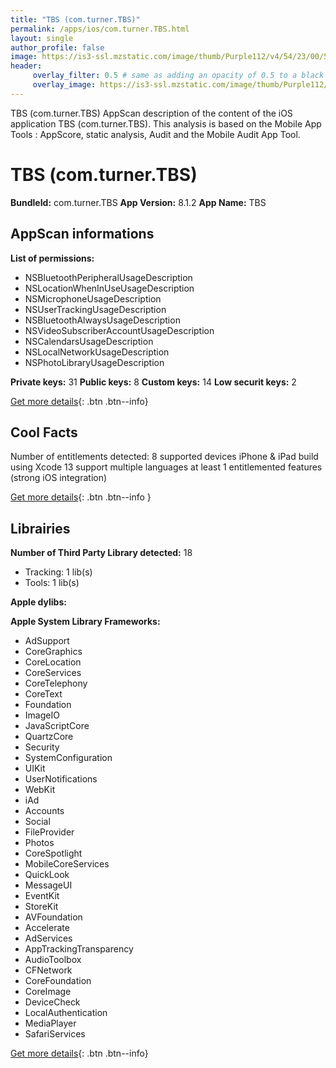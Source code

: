 ```yaml
---
title: "TBS (com.turner.TBS)"
permalink: /apps/ios/com.turner.TBS.html
layout: single
author_profile: false
image: https://is3-ssl.mzstatic.com/image/thumb/Purple112/v4/54/23/00/54230004-51f4-13b9-0e0f-e2adff600c3a/AppIcon-1x_U007emarketing-0-5-0-85-220.png/512x512bb.jpg
header: 
     overlay_filter: 0.5 # same as adding an opacity of 0.5 to a black background
     overlay_image: https://is3-ssl.mzstatic.com/image/thumb/Purple112/v4/54/23/00/54230004-51f4-13b9-0e0f-e2adff600c3a/AppIcon-1x_U007emarketing-0-5-0-85-220.png/512x512bb.jpg
---
```

TBS (com.turner.TBS) AppScan description of the content of the iOS application TBS (com.turner.TBS). This analysis is based on the Mobile App Tools : AppScore, static analysis, Audit and the Mobile Audit App Tool.

# TBS (com.turner.TBS)

**BundleId:** com.turner.TBS
**App Version:** 8.1.2
**App Name:** TBS


## AppScan informations 

**List of permissions:** 
- NSBluetoothPeripheralUsageDescription
- NSLocationWhenInUseUsageDescription
- NSMicrophoneUsageDescription
- NSUserTrackingUsageDescription
- NSBluetoothAlwaysUsageDescription
- NSVideoSubscriberAccountUsageDescription
- NSCalendarsUsageDescription
- NSLocalNetworkUsageDescription
- NSPhotoLibraryUsageDescription
  
  
**Private keys:** 31
**Public keys:** 8
**Custom keys:** 14
**Low securit keys:** 2
  
[Get more details](/pricing.html){: .btn .btn--info}

## Cool Facts

Number of entitlements detected: 8
supported devices iPhone & iPad
build using Xcode 13
support multiple languages
at least 1 entitlemented features (strong iOS integration)
  
[Get more details](/pricing.html){: .btn .btn--info }

## Librairies 
**Number of Third Party Library detected:** 18
- Tracking: 1 lib(s)
- Tools: 1 lib(s)


**Apple dylibs:**


**Apple System Library Frameworks:**
- AdSupport
- CoreGraphics
- CoreLocation
- CoreServices
- CoreTelephony
- CoreText
- Foundation
- ImageIO
- JavaScriptCore
- QuartzCore
- Security
- SystemConfiguration
- UIKit
- UserNotifications
- WebKit
- iAd
- Accounts
- Social
- FileProvider
- Photos
- CoreSpotlight
- MobileCoreServices
- QuickLook
- MessageUI
- EventKit
- StoreKit
- AVFoundation
- Accelerate
- AdServices
- AppTrackingTransparency
- AudioToolbox
- CFNetwork
- CoreFoundation
- CoreImage
- DeviceCheck
- LocalAuthentication
- MediaPlayer
- SafariServices


  
[Get more details](/pricing.html){: .btn .btn--info}

